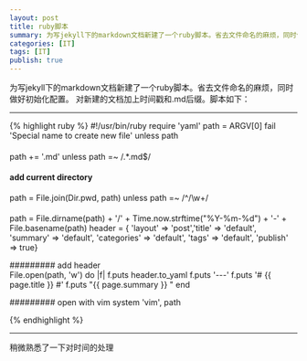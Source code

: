 ```yaml
---
layout: post
title: ruby脚本
summary: 为写jekyll下的markdown文档新建了一个ruby脚本。省去文件命名的麻烦，同时做好初始化配置。
categories: [IT]
tags: [IT]
publish: true
---
```



为写jekyll下的markdown文档新建了一个ruby脚本。省去文件命名的麻烦，同时做好初始化配置。
对新建的文档加上时间戳和.md后缀。脚本如下：

------------
{% highlight ruby %}
#!/usr/bin/ruby
require 'yaml'
path = ARGV[0]
fail 'Special name to create new file' unless path
        
####         
path += '.md' unless path =~ /.*\.md$/

####  add current directory            
path = File.join(Dir.pwd, path) unless path =~ /^\/\w+/

####         
path = File.dirname(path) + '/' + Time.now.strftime("%Y-%m-%d") + '-' + File.basename(path)
header = { 'layout' => 'post','title' => 'default', 'summary' => 'default',
	'categories' => 'default', 'tags' => 'default', 'publish' => true}

#########   add header     
File.open(path, 'w') do |f|
	f.puts header.to_yaml
	f.puts '---'
    f.puts '# {{ page.title }} #'
    f.puts "{{ page.summary }} "
end

######### open with vim
system 'vim', path

{% endhighlight %}


*************
稍微熟悉了一下对时间的处理 

